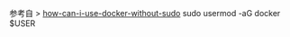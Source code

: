 
参考自 > [how-can-i-use-docker-without-sudo](https://askubuntu.com/questions/477551/how-can-i-use-docker-without-sudo)
sudo usermod -aG docker $USER